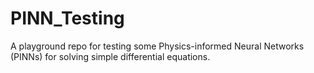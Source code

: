 # PINN_Testing
A playground repo for testing some Physics-informed Neural Networks (PINNs) for solving simple differential equations.

